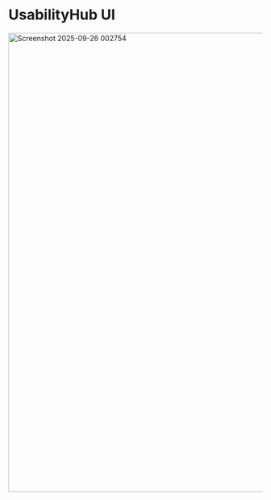 # UsabilityHub UI

<img width="1901" height="911" alt="Screenshot 2025-09-26 002754" src="https://github.com/user-attachments/assets/735913b9-3130-40ee-a05b-d3df95f477e7" />
